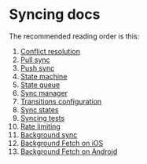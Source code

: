 Syncing docs
============

The recommended reading order is this:

1. [Conflict resolution](conflict-resolution.md)
2. [Pull sync](pull-sync.md)
3. [Push sync](push-sync.md)
4. [State machine](state-machine.md)
5. [State queue](state-queue.md)
6. [Sync manager](sync-manager.md)
7. [Transitions configuration](transitions-configuration.md)
8. [Sync states](sync-states.md)
9. [Syncing tests](tests.md)
10. [Rate limiting](rate-limiting.md)
11. [Background sync](bg-sync.md)
12. [Background Fetch on iOS](bg-fetch-ios.md)
12. [Background Fetch on Android](bg-fetch-android.md)
